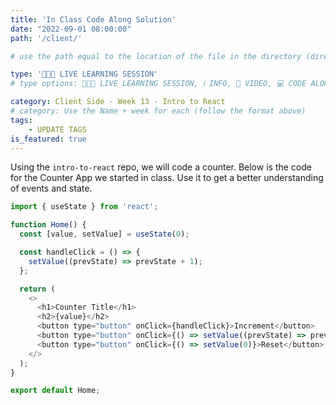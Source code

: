 ```yaml
---
title: 'In Class Code Along Solution'
date: "2022-09-01 08:00:00"
path: '/client/'

# use the path equal to the location of the file in the directory (directory structure)

type: '👩🏽‍🏫 LIVE LEARNING SESSION'
# type options: 👩🏽‍🏫 LIVE LEARNING SESSION, ℹ️ INFO, 🎥 VIDEO, 💻 CODE ALONG, 🥼 LAB, ↩️ REVIEW/NOTES, 👥 GROUP LEARNING, 👷🏼‍♂️ GROUP PROJECT, 🧠 ASSESSMENT, 📝 ASSIGNMENT

category: Client Side - Week 13 - Intro to React
# category: Use the Name + week for each (follow the format above)
tags: 
    - UPDATE TAGS
is_featured: true
---
```

Using the `intro-to-react` repo, we will code a counter. Below is the code for the Counter App we started in class. Use it to get a better understanding of events and state.

```js
import { useState } from 'react';

function Home() {
  const [value, setValue] = useState(0);

  const handleClick = () => {
    setValue((prevState) => prevState + 1);
  };

  return (
    <>
      <h1>Counter Title</h1>
      <h2>{value}</h2>
      <button type="button" onClick={handleClick}>Increment</button>
      <button type="button" onClick={() => setValue((prevState) => prevState - 1)}>Decrement</button>
      <button type="button" onClick={() => setValue(0)}>Reset</button>
    </>
  );
}

export default Home;
```
